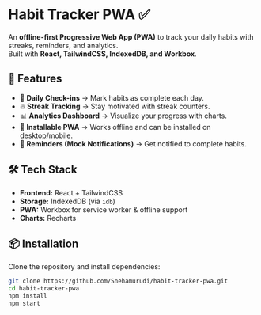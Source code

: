 # Habit Tracker PWA ✅

An **offline-first Progressive Web App (PWA)** to track your daily habits with streaks, reminders, and analytics.  
Built with **React, TailwindCSS, IndexedDB, and Workbox**.

## 🚀 Features
- 📅 **Daily Check-ins** → Mark habits as complete each day.
- 🔥 **Streak Tracking** → Stay motivated with streak counters.
- 📊 **Analytics Dashboard** → Visualize your progress with charts.
- 📲 **Installable PWA** → Works offline and can be installed on desktop/mobile.
- 🔔 **Reminders (Mock Notifications)** → Get notified to complete habits.

## 🛠️ Tech Stack
- **Frontend:** React + TailwindCSS  
- **Storage:** IndexedDB (via `idb`)  
- **PWA:** Workbox for service worker & offline support  
- **Charts:** Recharts  

## 📦 Installation
Clone the repository and install dependencies:

```bash
git clone https://github.com/Snehamurudi/habit-tracker-pwa.git
cd habit-tracker-pwa
npm install
npm start
